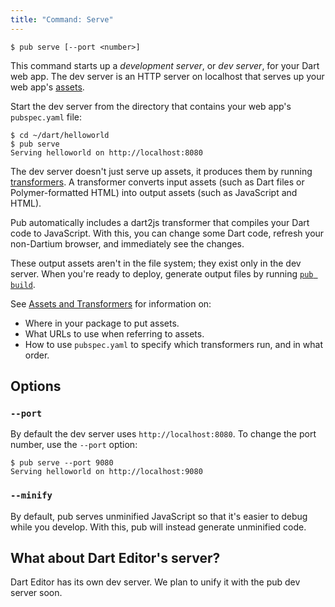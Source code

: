 ```yaml
---
title: "Command: Serve"
---
```


    $ pub serve [--port <number>]

This command starts up a _development server_, or _dev server_,
for your Dart web app. The dev server is an HTTP server on localhost
that serves up your web app's [assets](glossary.html#asset).

Start the dev server from the directory that contains your web app's
`pubspec.yaml` file:

    $ cd ~/dart/helloworld
    $ pub serve
    Serving helloworld on http://localhost:8080

The dev server doesn't just serve up assets, it produces them by running
[transformers](glossary.html#transformer). A transformer converts input
assets (such as Dart files or Polymer-formatted HTML) into output assets
(such as JavaScript and HTML).

Pub automatically includes a dart2js transformer that compiles your Dart code
to JavaScript. With this, you can change some Dart code, refresh your
non-Dartium browser, and immediately see the changes.

These output assets aren't in the file system; they exist only in the dev
server. When you're ready to deploy, generate output files by running
[`pub build`](pub-build.html).

See [Assets and Transformers](assets-and-transformers.html) for
information on:

* Where in your package to put assets.
* What URLs to use when referring to assets.
* How to use `pubspec.yaml` to specify which transformers run, and in
  what order.

## Options

### `--port`

By default the dev server uses `http://localhost:8080`. To change the port
number, use the `--port` option:

    $ pub serve --port 9080
    Serving helloworld on http://localhost:9080

### `--minify`

By default, pub serves unminified JavaScript so that it's easier to debug while
you develop. With this, pub will instead generate unminified code.

## What about Dart Editor's server?

Dart Editor has its own dev server. We plan to unify it with the
pub dev server soon.
